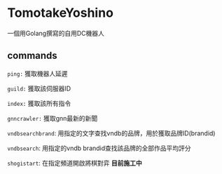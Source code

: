 # TomotakeYoshino  

一個用Golang撰寫的自用DC機器人  

## commands  

`ping:` 獲取機器人延遲

`guild:` 獲取該伺服器ID

`index:` 獲取該所有指令

`gnncrawler:` 獲取gnn最新的新聞  

`vndbsearchbrand`: 用指定的文字查找vndb的品牌，用於獲取品牌ID(brandid)  

`vndbsearch`: 用指定的vndb brandid查找該品牌的全部作品平均評分  

`shogistart`: 在指定頻道開啟將棋對弈 **目前施工中**  